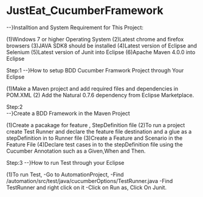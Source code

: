 # JustEat_CucumberFramework

--}Installtion and System Requirement for This Project:

(1)Windows 7 or higher Operating System 
(2)Latest chrome and firefox browsers
(3)JAVA SDK8 should be installed
(4)Latest version of Eclipse and Selenium 
(5)Latest version of Junit into Eclipse
(6)Apache Maven 4.0.0 into Eclipse

Step:1
--}How to setup BDD Cucumber Framwork Project through Your Eclipse
    
(1)Make a Maven project and add required files and dependencies in POM.XML
(2) Add the Natural 0.7.6 dependency from Eclipse Marketplace.


Step:2   
--}Create a BDD Framework in the Maven Project

(1)Create a pacakage for feature , StepDefinition file
(2)To run a project create Test Runner and declare the feature file destination and a glue as a stepDefinition in to Runner file
(3)Create a Feature and Scenario in the Feature File
(4)Declare test cases in to the stepDefinition file using the Cucumber Annotation such as a Given,When and Then.


Step:3
--}How to run Test through your Eclipse


(1)To run Test,
-Go to AutomationProject,
-Find /automation/src/test/java/cucumberOptions/TestRunner.java
-Find TestRunner and right click on it
-Click on Run as, Click On Junit.


